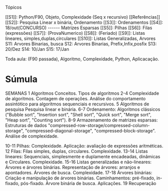 
Tópicos

[[S1]]: Python/F90, Objeto, Complexidade (Seq x recursivo)
    [[Referências]]
[[S2]]: Pesquisa Linear x binária, Ordenamento
[[S3]]: Ordenamentos
[[S4]]: 18/out(CONCURSO)  ------  Matrizes Esparsas
[[S5]]: Pilhas
[[S6]]: Filas  (expressões)
[[S7]]: (ProvaNumerico)
[[S8]]: (Feriado)
[[S9]]:  Listas lineares, simples,duplas,circulares
[[S10]]: Listas Generalizadas, Arvores
S11: Arvores Binarias, busca
S12: Arvores Binarias, Prefix,Infix,posfix
S13: 20/Dez
S14: 10/Jan
S15: 17/Jan

Toda aula: (F90 passada), Algoritmo, Complexidade, Python, Aplicacação.


# Súmula

SEMANAS
1   Algoritmos Conceitos. Tipos de algoritmos
2-4 Complexidade de algoritmos. Contagem de operações. Análise do comportamento assintótico para algoritmos sequenciais e recursivos.
5   Algoritmos de pesquisa Pesquisa linear e binária.
6-7 Ordenamento: Algoritmos clássicos ("Bubble sort", "Insertion sort", "Shell sort", "Quick sort", "Merge sort", "Heap sort", "Counting sort").
8-9 Armazenamento de matrizes esparsas:  Estruturas de dados "compressed-row-storage/compressed-column-storage",
"compressed-diagonal-storage", "compressed-block-storage". Análise de complexidade.

10-11 Pilhas:  Complexidade. Aplicação: avaliação de expressões aritméticas.
12    Filas:   Filas simples, duplas, circulares. Complexidade.
13-14 Listas lineares:  Sequenciais, simplesmente e duplamente encadeadas, dinâmicas e Circulares. Complexidade.
15-16 Listas generalizadas e não-lineares:  Árvores e árvores binárias. Representação de árvores: arranjos e apontadores. Árvores de busca. Complexidade.
17-18 Árvores binárias: Criação e manipulação de árvores binárias. Caminhamentos: pré-fixado, in-fixado,
pós-fixado. Árvore binária de busca. Aplicações.
19 Recuperação
